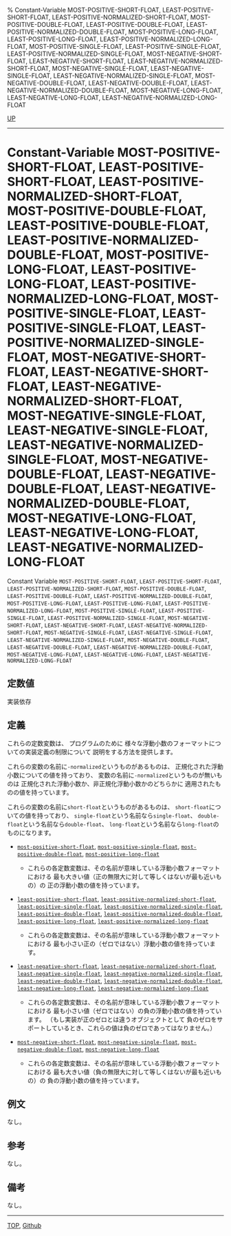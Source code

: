 % Constant-Variable MOST-POSITIVE-SHORT-FLOAT, LEAST-POSITIVE-SHORT-FLOAT, LEAST-POSITIVE-NORMALIZED-SHORT-FLOAT, MOST-POSITIVE-DOUBLE-FLOAT, LEAST-POSITIVE-DOUBLE-FLOAT, LEAST-POSITIVE-NORMALIZED-DOUBLE-FLOAT, MOST-POSITIVE-LONG-FLOAT, LEAST-POSITIVE-LONG-FLOAT, LEAST-POSITIVE-NORMALIZED-LONG-FLOAT, MOST-POSITIVE-SINGLE-FLOAT, LEAST-POSITIVE-SINGLE-FLOAT, LEAST-POSITIVE-NORMALIZED-SINGLE-FLOAT, MOST-NEGATIVE-SHORT-FLOAT, LEAST-NEGATIVE-SHORT-FLOAT, LEAST-NEGATIVE-NORMALIZED-SHORT-FLOAT, MOST-NEGATIVE-SINGLE-FLOAT, LEAST-NEGATIVE-SINGLE-FLOAT, LEAST-NEGATIVE-NORMALIZED-SINGLE-FLOAT, MOST-NEGATIVE-DOUBLE-FLOAT, LEAST-NEGATIVE-DOUBLE-FLOAT, LEAST-NEGATIVE-NORMALIZED-DOUBLE-FLOAT, MOST-NEGATIVE-LONG-FLOAT, LEAST-NEGATIVE-LONG-FLOAT, LEAST-NEGATIVE-NORMALIZED-LONG-FLOAT

[UP](12.2.html)  

---

# Constant-Variable **MOST-POSITIVE-SHORT-FLOAT, LEAST-POSITIVE-SHORT-FLOAT, LEAST-POSITIVE-NORMALIZED-SHORT-FLOAT, MOST-POSITIVE-DOUBLE-FLOAT, LEAST-POSITIVE-DOUBLE-FLOAT, LEAST-POSITIVE-NORMALIZED-DOUBLE-FLOAT, MOST-POSITIVE-LONG-FLOAT, LEAST-POSITIVE-LONG-FLOAT, LEAST-POSITIVE-NORMALIZED-LONG-FLOAT, MOST-POSITIVE-SINGLE-FLOAT, LEAST-POSITIVE-SINGLE-FLOAT, LEAST-POSITIVE-NORMALIZED-SINGLE-FLOAT, MOST-NEGATIVE-SHORT-FLOAT, LEAST-NEGATIVE-SHORT-FLOAT, LEAST-NEGATIVE-NORMALIZED-SHORT-FLOAT, MOST-NEGATIVE-SINGLE-FLOAT, LEAST-NEGATIVE-SINGLE-FLOAT, LEAST-NEGATIVE-NORMALIZED-SINGLE-FLOAT, MOST-NEGATIVE-DOUBLE-FLOAT, LEAST-NEGATIVE-DOUBLE-FLOAT, LEAST-NEGATIVE-NORMALIZED-DOUBLE-FLOAT, MOST-NEGATIVE-LONG-FLOAT, LEAST-NEGATIVE-LONG-FLOAT, LEAST-NEGATIVE-NORMALIZED-LONG-FLOAT**


Constant Variable
`MOST-POSITIVE-SHORT-FLOAT`,
`LEAST-POSITIVE-SHORT-FLOAT`,
`LEAST-POSITIVE-NORMALIZED-SHORT-FLOAT`,
`MOST-POSITIVE-DOUBLE-FLOAT`,
`LEAST-POSITIVE-DOUBLE-FLOAT`,
`LEAST-POSITIVE-NORMALIZED-DOUBLE-FLOAT`,
`MOST-POSITIVE-LONG-FLOAT`,
`LEAST-POSITIVE-LONG-FLOAT`,
`LEAST-POSITIVE-NORMALIZED-LONG-FLOAT`,
`MOST-POSITIVE-SINGLE-FLOAT`,
`LEAST-POSITIVE-SINGLE-FLOAT`,
`LEAST-POSITIVE-NORMALIZED-SINGLE-FLOAT`,
`MOST-NEGATIVE-SHORT-FLOAT`,
`LEAST-NEGATIVE-SHORT-FLOAT`,
`LEAST-NEGATIVE-NORMALIZED-SHORT-FLOAT`,
`MOST-NEGATIVE-SINGLE-FLOAT`,
`LEAST-NEGATIVE-SINGLE-FLOAT`,
`LEAST-NEGATIVE-NORMALIZED-SINGLE-FLOAT`,
`MOST-NEGATIVE-DOUBLE-FLOAT`,
`LEAST-NEGATIVE-DOUBLE-FLOAT`,
`LEAST-NEGATIVE-NORMALIZED-DOUBLE-FLOAT`,
`MOST-NEGATIVE-LONG-FLOAT`,
`LEAST-NEGATIVE-LONG-FLOAT`,
`LEAST-NEGATIVE-NORMALIZED-LONG-FLOAT`


## 定数値

実装依存


## 定義

これらの定数変数は、
プログラムのために
様々な浮動小数のフォーマットについての実装定義の制限について
説明をする方法を提供します。

これらの変数の名前に`-normalized`というものがあるものは、
正規化された浮動小数についての値を持っており、
変数の名前に`-normalized`というものが無いものは
正規化された浮動小数か、非正規化浮動小数かのどちらかに
適用されたものの値を持っています。

これらの変数の名前に`short-float`というものがあるものは、
`short-float`についての値を持っており、
`single-float`という名前なら`single-float`、
`double-float`という名前なら`double-float`、
`long-float`という名前なら`long-float`のものになります。

- [`most-positive-short-float`](12.2.most-positive-short-float.html),
  [`most-positive-single-float`](12.2.most-positive-short-float.html),
  [`most-positive-double-float`](12.2.most-positive-short-float.html),
  [`most-positive-long-float`](12.2.most-positive-short-float.html)
  - これらの各定数変数は、その名前が意味している浮動小数フォーマットにおける
    最も大きい値（正の無限大に対して等しくはないが最も近いもの）の
    正の浮動小数の値を持っています。

- [`least-positive-short-float`](12.2.most-positive-short-float.html),
  [`least-positive-normalized-short-float`](12.2.most-positive-short-float.html),
  [`least-positive-single-float`](12.2.most-positive-short-float.html),
  [`least-positive-normalized-single-float`](12.2.most-positive-short-float.html),
  [`least-positive-double-float`](12.2.most-positive-short-float.html),
  [`least-positive-normalized-double-float`](12.2.most-positive-short-float.html),
  [`least-positive-long-float`](12.2.most-positive-short-float.html),
  [`least-positive-normalized-long-float`](12.2.most-positive-short-float.html)
  - これらの各定数変数は、その名前が意味している浮動小数フォーマットにおける
    最も小さい正の（ゼロではない）浮動小数の値を持っています。

- [`least-negative-short-float`](12.2.most-positive-short-float.html),
  [`least-negative-normalized-short-float`](12.2.most-positive-short-float.html),
  [`least-negative-single-float`](12.2.most-positive-short-float.html),
  [`least-negative-normalized-single-float`](12.2.most-positive-short-float.html),
  [`least-negative-double-float`](12.2.most-positive-short-float.html),
  [`least-negative-normalized-double-float`](12.2.most-positive-short-float.html),
  [`least-negative-long-float`](12.2.most-positive-short-float.html),
  [`least-negative-normalized-long-float`](12.2.most-positive-short-float.html)
  - これらの各定数変数は、その名前が意味している浮動小数フォーマットにおける
    最も小さい値（ゼロではない）の負の浮動小数の値を持っています。
    （もし実装が正のゼロとは違うオブジェクトとして
    負のゼロをサポートしているとき、これらの値は負のゼロであってはなりません。）

- [`most-negative-short-float`](12.2.most-positive-short-float.html),
  [`most-negative-single-float`](12.2.most-positive-short-float.html),
  [`most-negative-double-float`](12.2.most-positive-short-float.html),
  [`most-negative-long-float`](12.2.most-positive-short-float.html)
  - これらの各定数変数は、その名前が意味している浮動小数フォーマットにおける
    最も大きい値（負の無限大に対して等しくはないが最も近いもの）の
    負の浮動小数の値を持っています。


## 例文

なし。


## 参考

なし。


## 備考

なし。


---
[TOP](index.html),  [Github](https://github.com/nptcl/npt-japanese)

